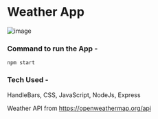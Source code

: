 # Weather App

![image](https://user-images.githubusercontent.com/95125149/189489289-069caf83-0e90-4cb5-a532-95eb072ae7e0.png)


### Command to run the App - 

<code>npm start</code>

### Tech Used -

HandleBars, CSS, JavaScript, NodeJs, Express

Weather API from https://openweathermap.org/api
